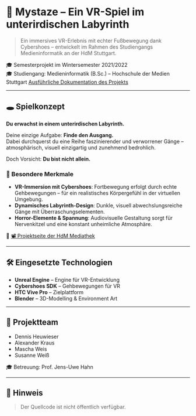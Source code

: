 # 🧩 Mystaze – Ein VR-Spiel im unterirdischen Labyrinth

> Ein immersives VR-Erlebnis mit echter Fußbewegung dank Cybershoes – entwickelt im Rahmen des Studiengangs Medieninformatik an der HdM Stuttgart.

🎓 Semesterprojekt im Wintersemester 2021/2022  
🎓 Studiengang: Medieninformatik (B.Sc.) – Hochschule der Medien Stuttgart
[Ausführliche Dokumentation des Projekts](Mystaze/Mystaze_Documentation.pdf)


---

## 🕳️ Spielkonzept

**Du erwachst in einem unterirdischen Labyrinth.**

Deine einzige Aufgabe: **Finde den Ausgang.**  
Dabei durchquerst du eine Reihe faszinierender und verworrener Gänge – atmosphärisch, visuell einzigartig und zunehmend bedrohlich.

Doch Vorsicht: **Du bist nicht allein.**

### 🧠 Besondere Merkmale

- **VR-Immersion mit Cybershoes**: Fortbewegung erfolgt durch echte Gehbewegungen – für ein realistisches Körpergefühl in der virtuellen Umgebung.
- **Dynamisches Labyrinth-Design**: Dunkle, visuell abwechslungsreiche Gänge mit Überraschungselementen.
- **Horror-Elemente & Spannung**: Audiovisuelle Gestaltung sorgt für Nervenkitzel und eine konstant unheimliche Atmosphäre.

🔗 [📽 Projektseite der HdM Mediathek](https://www.hdm-stuttgart.de/mediathek/projectpage/3738/details)

---

## 🛠️ Eingesetzte Technologien

- **Unreal Engine** – Engine für VR-Entwicklung
- **Cybershoes SDK** – Gehbewegungen für VR
- **HTC Vive Pro** – Zielplattform
- **Blender** – 3D-Modelling & Environment Art

---
## 👥 Projektteam

- Dennis Heuwieser  
- Alexander Kraus  
- Mascha Weis  
- Susanne Weiß

🎓 Betreuung: Prof. Jens-Uwe Hahn

---

## 📄 Hinweis

> Der Quellcode ist nicht öffentlich verfügbar.  

